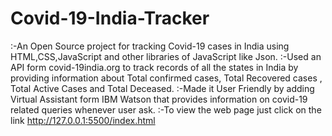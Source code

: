 # Covid-19-India-Tracker

:-An Open Source project for tracking Covid-19 cases in India using HTML,CSS,JavaScript and other libraries of JavaScript like Json.
:-Used an API form covid-19india.org to track records of all the states in India by providing information about Total confirmed cases, Total Recovered cases , Total Active Cases and Total Deceased.
:-Made it User Friendly by adding Virtual Assistant form IBM Watson that provides information on covid-19 related queries whenever user ask.
:-To view the web page just click on the link http://127.0.0.1:5500/index.html
